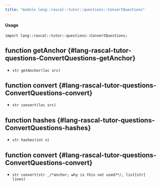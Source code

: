 ```yaml
---
title: "module lang::rascal::tutor::questions::ConvertQuestions"
---
```


#### Usage

`import lang::rascal::tutor::questions::ConvertQuestions;`


## function getAnchor {#lang-rascal-tutor-questions-ConvertQuestions-getAnchor}

* ``str getAnchor(loc src)``

## function convert {#lang-rascal-tutor-questions-ConvertQuestions-convert}

* ``str convert(loc src)``

## function hashes {#lang-rascal-tutor-questions-ConvertQuestions-hashes}

* ``str hashes(int n)``

## function convert {#lang-rascal-tutor-questions-ConvertQuestions-convert}

* ``str convert(str _/*anchor; why is this not used?*/, list[str] lines)``

